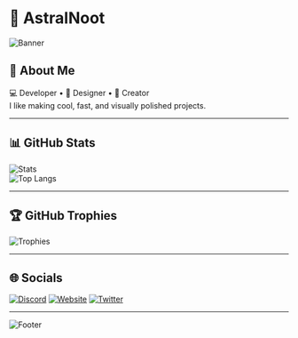# 🌌 AstralNoot

![Banner](https://capsule-render.vercel.app/api?type=waving&color=0:7F5AF0,100:2CB67D&height=200&section=header&text=AstralNoot&fontSize=60&fontColor=fff&animation=fadeIn&fontAlignY=35)

## 🚀 About Me
💻 Developer • 🎨 Designer • 🚀 Creator  
I like making cool, fast, and visually polished projects.

---

## 📊 GitHub Stats

![Stats](https://github-readme-stats.vercel.app/api?username=AstralNoot&show_icons=true&theme=radical&hide_border=true&bg_color=0d1117&text_color=fff&title_color=7f5af0&icon_color=2cb67d)  
![Top Langs](https://github-readme-stats.vercel.app/api/top-langs/?username=AstralNoot&layout=compact&theme=radical&hide_border=true&bg_color=0d1117&text_color=fff&title_color=7f5af0)

---

## 🏆 GitHub Trophies
![Trophies](https://github-profile-trophy.vercel.app/?username=AstralNoot&theme=radical&no-frame=true&margin-w=15)

---

## 🌐 Socials
[![Discord](https://img.shields.io/badge/Discord-5865F2?style=for-the-badge&logo=discord&logoColor=white)](https://discordapp.com/users/YOUR_ID)
[![Website](https://img.shields.io/badge/Website-2CB67D?style=for-the-badge&logo=google-chrome&logoColor=white)](https://YOUR_SITE)
[![Twitter](https://img.shields.io/badge/Twitter-1DA1F2?style=for-the-badge&logo=twitter&logoColor=white)](https://twitter.com/YOUR_HANDLE)

---

![Footer](https://capsule-render.vercel.app/api?type=waving&color=0:7F5AF0,100:2CB67D&height=100&section=footer)
